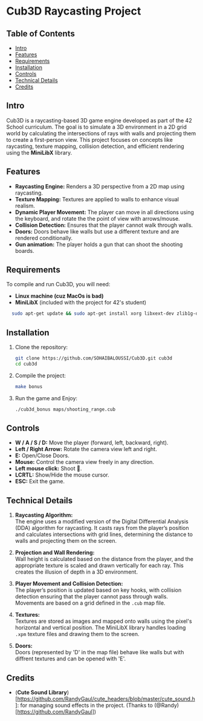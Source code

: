 
# Cub3D Raycasting Project

## Table of Contents
- [Intro](#intro)
- [Features](#features)
- [Requirements](#requirements)
- [Installation](#installation)
- [Controls](#controls)
- [Technical Details](#technical-details)
- [Credits](#credits)


## Intro
Cub3D is a raycasting-based 3D game engine developed as part of the 42 School curriculum. The goal is to simulate a 3D environment in a 2D grid world by calculating the intersections of rays with walls and projecting them to create a first-person view. This project focuses on concepts like raycasting, texture mapping, collision detection, and efficient rendering using the **MiniLibX** library.

## Features
- **Raycasting Engine:** Renders a 3D perspective from a 2D map using raycasting.
- **Texture Mapping:** Textures are applied to walls to enhance visual realism.
- **Dynamic Player Movement:** The player can move in all directions using the keyboard, and rotate the the point of view with arrows/mouse.
- **Collision Detection:** Ensures that the player cannot walk through walls.
- **Doors:** Doors behave like walls but use a different texture and are rendered conditionally.
- **Gun animation:** The player holds a gun that can shoot the shooting boards.

## Requirements
To compile and run Cub3D, you will need:
- **Linux machine (cuz MacOs is bad)**
- **MiniLibX** (included with the project for 42's student)
```bash
  sudo apt-get update && sudo apt-get install xorg libxext-dev zlib1g-dev libbsd-dev
```
## Installation

1. Clone the repository:
   ```bash
   git clone https://github.com/SOHAIBALOUSSI/Cub3D.git cub3d
   cd cub3d
   ```

2. Compile the project:
   ```bash
   make bonus
   ```

3. Run the game and Enjoy:
   ```bash
   ./cub3d_bonus maps/shooting_range.cub
   ```

## Controls
- **W / A / S / D:** Move the player (forward, left, backward, right).
- **Left / Right Arrow:** Rotate the camera view left and right.
- **E:** Open/Close Doors.
- **Mouse:** Control the camera view freely in any direction.
- **Left mouse click:** Shoot 🔫.
- **LCRTL:** Show/Hide the mouse cursor.
- **ESC:** Exit the game.

## Technical Details

1. **Raycasting Algorithm:**  
   The engine uses a modified version of the Digital Differential Analysis (DDA) algorithm for raycasting. It casts rays from the player’s position and calculates intersections with grid lines, determining the distance to walls and projecting them on the screen.

2. **Projection and Wall Rendering:**  
   Wall height is calculated based on the distance from the player, and the appropriate texture is scaled and drawn vertically for each ray. This creates the illusion of depth in a 3D environment.

3. **Player Movement and Collision Detection:**  
   The player’s position is updated based on key hooks, with collision detection ensuring that the player cannot pass through walls. Movements are based on a grid defined in the `.cub` map file.

4. **Textures:**  
   Textures are stored as images and mapped onto walls using the pixel's horizontal and vertical position. The MiniLibX library handles loading `.xpm` texture files and drawing them to the screen.

5. **Doors:**  
   Doors (represented by 'D' in the map file) behave like walls but with diffrent textures and can be opened with 'E'.

## Credits
- (**Cute Sound Library**)[https://github.com/RandyGaul/cute_headers/blob/master/cute_sound.h]: for managing sound effects in the project. (Thanks to (@Randy)[https://github.com/RandyGaul])
